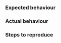 <!-- markdownlint-disable MD041 -->
### Expected behaviour

<!-- Explain the expected behaviour. -->

### Actual behaviour

<!-- Explain the actual behaviour. -->

### Steps to reproduce

<!-- If applicable, please include a minimum reproducable code sample. -->
